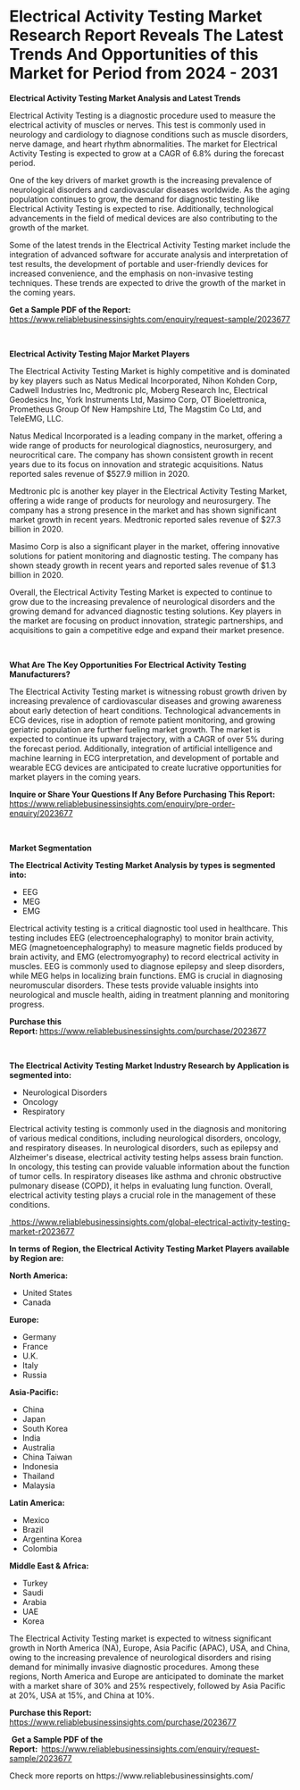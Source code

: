<p><h1>Electrical Activity Testing Market Research Report Reveals The Latest Trends And Opportunities of this Market for Period from 2024 - 2031</h1></p><p><strong>Electrical Activity Testing Market Analysis and Latest Trends</strong></p>
<p><p>Electrical Activity Testing is a diagnostic procedure used to measure the electrical activity of muscles or nerves. This test is commonly used in neurology and cardiology to diagnose conditions such as muscle disorders, nerve damage, and heart rhythm abnormalities. The market for Electrical Activity Testing is expected to grow at a CAGR of 6.8% during the forecast period.</p><p>One of the key drivers of market growth is the increasing prevalence of neurological disorders and cardiovascular diseases worldwide. As the aging population continues to grow, the demand for diagnostic testing like Electrical Activity Testing is expected to rise. Additionally, technological advancements in the field of medical devices are also contributing to the growth of the market.</p><p>Some of the latest trends in the Electrical Activity Testing market include the integration of advanced software for accurate analysis and interpretation of test results, the development of portable and user-friendly devices for increased convenience, and the emphasis on non-invasive testing techniques. These trends are expected to drive the growth of the market in the coming years.</p></p>
<p><strong>Get a Sample PDF of the Report:&nbsp;</strong> <a href="https://www.reliablebusinessinsights.com/enquiry/request-sample/2023677">https://www.reliablebusinessinsights.com/enquiry/request-sample/2023677</a></p>
<p>&nbsp;</p>
<p><strong>Electrical Activity Testing Major Market Players</strong></p>
<p><p>The Electrical Activity Testing Market is highly competitive and is dominated by key players such as Natus Medical Incorporated, Nihon Kohden Corp, Cadwell Industries Inc, Medtronic plc, Moberg Research Inc, Electrical Geodesics Inc, York Instruments Ltd, Masimo Corp, OT Bioelettronica, Prometheus Group Of New Hampshire Ltd, The Magstim Co Ltd, and TeleEMG, LLC.</p><p>Natus Medical Incorporated is a leading company in the market, offering a wide range of products for neurological diagnostics, neurosurgery, and neurocritical care. The company has shown consistent growth in recent years due to its focus on innovation and strategic acquisitions. Natus reported sales revenue of $527.9 million in 2020.</p><p>Medtronic plc is another key player in the Electrical Activity Testing Market, offering a wide range of products for neurology and neurosurgery. The company has a strong presence in the market and has shown significant market growth in recent years. Medtronic reported sales revenue of $27.3 billion in 2020.</p><p>Masimo Corp is also a significant player in the market, offering innovative solutions for patient monitoring and diagnostic testing. The company has shown steady growth in recent years and reported sales revenue of $1.3 billion in 2020.</p><p>Overall, the Electrical Activity Testing Market is expected to continue to grow due to the increasing prevalence of neurological disorders and the growing demand for advanced diagnostic testing solutions. Key players in the market are focusing on product innovation, strategic partnerships, and acquisitions to gain a competitive edge and expand their market presence.</p></p>
<p>&nbsp;</p>
<p><strong>What Are The Key Opportunities For Electrical Activity Testing Manufacturers?</strong></p>
<p><p>The Electrical Activity Testing market is witnessing robust growth driven by increasing prevalence of cardiovascular diseases and growing awareness about early detection of heart conditions. Technological advancements in ECG devices, rise in adoption of remote patient monitoring, and growing geriatric population are further fueling market growth. The market is expected to continue its upward trajectory, with a CAGR of over 5% during the forecast period. Additionally, integration of artificial intelligence and machine learning in ECG interpretation, and development of portable and wearable ECG devices are anticipated to create lucrative opportunities for market players in the coming years.</p></p>
<p><strong>Inquire or Share Your Questions If Any Before Purchasing This Report:</strong> <a href="https://www.reliablebusinessinsights.com/enquiry/pre-order-enquiry/2023677">https://www.reliablebusinessinsights.com/enquiry/pre-order-enquiry/2023677</a></p>
<p>&nbsp;</p>
<p><strong>Market Segmentation</strong></p>
<p><strong>The Electrical Activity Testing Market Analysis by types is segmented into:</strong></p>
<p><ul><li>EEG</li><li>MEG</li><li>EMG</li></ul></p>
<p><p>Electrical activity testing is a critical diagnostic tool used in healthcare. This testing includes EEG (electroencephalography) to monitor brain activity, MEG (magnetoencephalography) to measure magnetic fields produced by brain activity, and EMG (electromyography) to record electrical activity in muscles. EEG is commonly used to diagnose epilepsy and sleep disorders, while MEG helps in localizing brain functions. EMG is crucial in diagnosing neuromuscular disorders. These tests provide valuable insights into neurological and muscle health, aiding in treatment planning and monitoring progress.</p></p>
<p><strong>Purchase this Report:&nbsp;</strong><a href="https://www.reliablebusinessinsights.com/purchase/2023677">https://www.reliablebusinessinsights.com/purchase/2023677</a></p>
<p>&nbsp;</p>
<p><strong>The Electrical Activity Testing Market Industry Research by Application is segmented into:</strong></p>
<p><ul><li>Neurological Disorders</li><li>Oncology</li><li>Respiratory</li></ul></p>
<p><p>Electrical activity testing is commonly used in the diagnosis and monitoring of various medical conditions, including neurological disorders, oncology, and respiratory diseases. In neurological disorders, such as epilepsy and Alzheimer's disease, electrical activity testing helps assess brain function. In oncology, this testing can provide valuable information about the function of tumor cells. In respiratory diseases like asthma and chronic obstructive pulmonary disease (COPD), it helps in evaluating lung function. Overall, electrical activity testing plays a crucial role in the management of these conditions.</p></p>
<p><a href="https://www.reliablebusinessinsights.com/global-electrical-activity-testing-market-r2023677">&nbsp;https://www.reliablebusinessinsights.com/global-electrical-activity-testing-market-r2023677</a></p>
<p><strong>In terms of Region, the Electrical Activity Testing Market Players available by Region are:</strong></p>
<p>
    <p> <strong> North America: </strong>
        <ul>
            <li>United States</li>
            <li>Canada</li>
        </ul>
        </p> 
    <p> <strong> Europe: </strong>
        <ul>
            <li>Germany</li>
            <li>France</li>
            <li>U.K.</li>
            <li>Italy</li>
            <li>Russia</li>
        </ul>
        </p> 
    <p> <strong> Asia-Pacific: </strong>
        <ul>
            <li>China</li>
            <li>Japan</li>
            <li>South Korea</li>
            <li>India</li>
            <li>Australia</li>
            <li>China Taiwan</li>
            <li>Indonesia</li>
            <li>Thailand</li>
            <li>Malaysia</li>
        </ul>
        </p> 
    <p> <strong> Latin America: </strong>
        <ul>
            <li>Mexico</li>
            <li>Brazil</li>
            <li>Argentina Korea</li>
            <li>Colombia</li>
        </ul>
        </p> 
    <p> <strong> Middle East & Africa: </strong>
        <ul>
            <li>Turkey</li>
            <li>Saudi</li>
            <li>Arabia</li>
            <li>UAE</li>
            <li>Korea</li>
        </ul>
    </p>
    </p>
<p><p>The Electrical Activity Testing market is expected to witness significant growth in North America (NA), Europe, Asia Pacific (APAC), USA, and China, owing to the increasing prevalence of neurological disorders and rising demand for minimally invasive diagnostic procedures. Among these regions, North America and Europe are anticipated to dominate the market with a market share of 30% and 25% respectively, followed by Asia Pacific at 20%, USA at 15%, and China at 10%.</p></p>
<p><strong>Purchase this Report: </strong><a href="https://www.reliablebusinessinsights.com/purchase/2023677">https://www.reliablebusinessinsights.com/purchase/2023677</a></p>
<p>&nbsp;<strong>Get a Sample PDF of the Report:&nbsp;&nbsp;</strong><a href="https://www.reliablebusinessinsights.com/enquiry/request-sample/2023677">https://www.reliablebusinessinsights.com/enquiry/request-sample/2023677</a></p>
<p><strong></strong></p>
<p>Check more reports on https://www.reliablebusinessinsights.com/</p>